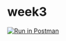 # week3

[![Run in Postman](https://run.pstmn.io/button.svg)](https://god.gw.postman.com/run-collection/19271678-70391e01-dca7-4633-bf4b-871317be9556?action=collection%2Ffork&collection-url=entityId%3D19271678-70391e01-dca7-4633-bf4b-871317be9556%26entityType%3Dcollection%26workspaceId%3D3ad13741-80f0-4550-bbda-c641a82d1697)
